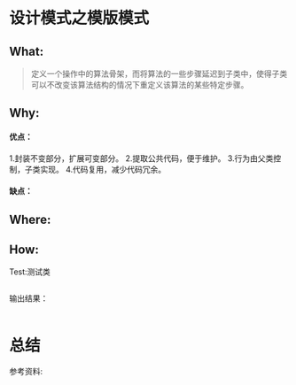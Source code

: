 # 设计模式之模版模式
## What:
>定义一个操作中的算法骨架，而将算法的一些步骤延迟到子类中，使得子类可以不改变该算法结构的情况下重定义该算法的某些特定步骤。



## Why:
#### 优点：
1.封装不变部分，扩展可变部分。 
2.提取公共代码，便于维护。 
3.行为由父类控制，子类实现。
4.代码复用，减少代码冗余。

#### 缺点：


## Where:


## How:





Test:测试类
```java

```
输出结果：
```java

```



# 总结

参考资料:
